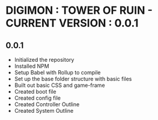 # DIGIMON : TOWER OF RUIN - CURRENT VERSION : 0.0.1

## 0.0.1
* Initialized the repository
* Installed NPM
* Setup Babel with Rollup to compile
* Set up the base folder structure with basic files
* Built out basic CSS and game-frame
* Created boot file
* Created config file
* Created Controller Outline
* Created System Outline